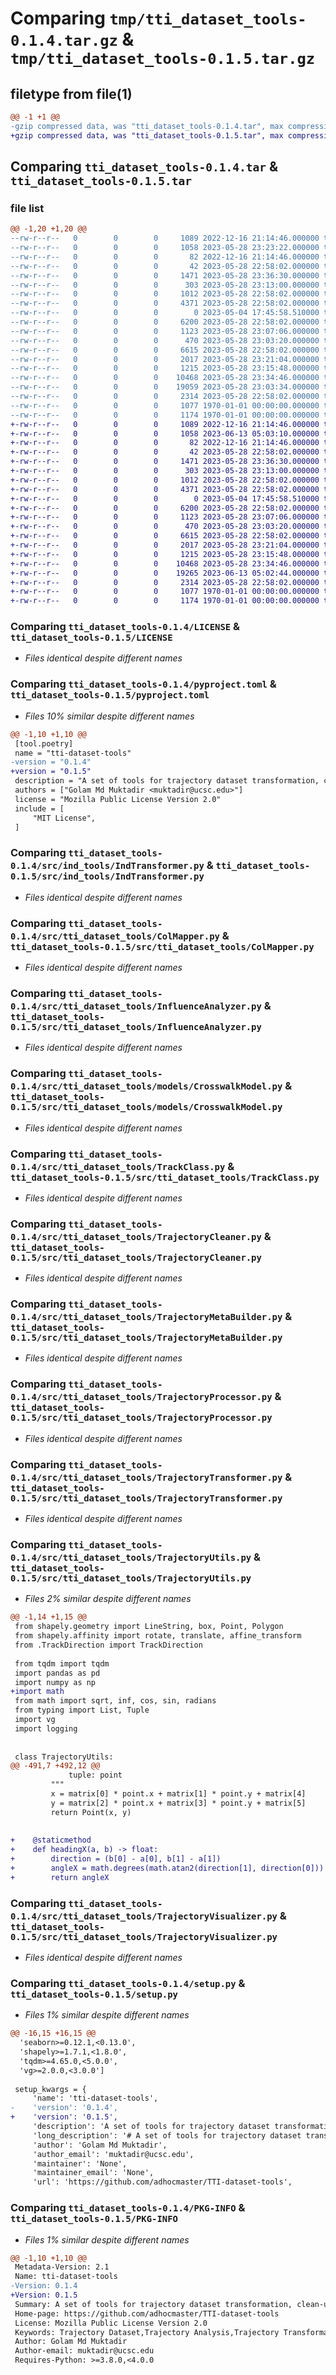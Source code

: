 # Comparing `tmp/tti_dataset_tools-0.1.4.tar.gz` & `tmp/tti_dataset_tools-0.1.5.tar.gz`

## filetype from file(1)

```diff
@@ -1 +1 @@
-gzip compressed data, was "tti_dataset_tools-0.1.4.tar", max compression
+gzip compressed data, was "tti_dataset_tools-0.1.5.tar", max compression
```

## Comparing `tti_dataset_tools-0.1.4.tar` & `tti_dataset_tools-0.1.5.tar`

### file list

```diff
@@ -1,20 +1,20 @@
--rw-r--r--   0        0        0     1089 2022-12-16 21:14:46.000000 tti_dataset_tools-0.1.4/LICENSE
--rw-r--r--   0        0        0     1058 2023-05-28 23:23:22.000000 tti_dataset_tools-0.1.4/pyproject.toml
--rw-r--r--   0        0        0       82 2022-12-16 21:14:46.000000 tti_dataset_tools-0.1.4/README.md
--rw-r--r--   0        0        0       42 2023-05-28 22:58:02.000000 tti_dataset_tools-0.1.4/src/ind_tools/__init__.py
--rw-r--r--   0        0        0     1471 2023-05-28 23:36:30.000000 tti_dataset_tools-0.1.4/src/ind_tools/IndTransformer.py
--rw-r--r--   0        0        0      303 2023-05-28 23:13:00.000000 tti_dataset_tools-0.1.4/src/tti_dataset_tools/__init__.py
--rw-r--r--   0        0        0     1012 2023-05-28 22:58:02.000000 tti_dataset_tools-0.1.4/src/tti_dataset_tools/ColMapper.py
--rw-r--r--   0        0        0     4371 2023-05-28 22:58:02.000000 tti_dataset_tools-0.1.4/src/tti_dataset_tools/InfluenceAnalyzer.py
--rw-r--r--   0        0        0        0 2023-05-04 17:45:58.510000 tti_dataset_tools-0.1.4/src/tti_dataset_tools/models/__init__.py
--rw-r--r--   0        0        0     6200 2023-05-28 22:58:02.000000 tti_dataset_tools-0.1.4/src/tti_dataset_tools/models/CrosswalkModel.py
--rw-r--r--   0        0        0     1123 2023-05-28 23:07:06.000000 tti_dataset_tools-0.1.4/src/tti_dataset_tools/TrackClass.py
--rw-r--r--   0        0        0      470 2023-05-28 23:03:20.000000 tti_dataset_tools-0.1.4/src/tti_dataset_tools/TrackDirection.py
--rw-r--r--   0        0        0     6615 2023-05-28 22:58:02.000000 tti_dataset_tools-0.1.4/src/tti_dataset_tools/TrajectoryCleaner.py
--rw-r--r--   0        0        0     2017 2023-05-28 23:21:04.000000 tti_dataset_tools-0.1.4/src/tti_dataset_tools/TrajectoryMetaBuilder.py
--rw-r--r--   0        0        0     1215 2023-05-28 23:15:48.000000 tti_dataset_tools-0.1.4/src/tti_dataset_tools/TrajectoryProcessor.py
--rw-r--r--   0        0        0    10468 2023-05-28 23:34:46.000000 tti_dataset_tools-0.1.4/src/tti_dataset_tools/TrajectoryTransformer.py
--rw-r--r--   0        0        0    19059 2023-05-28 23:03:34.000000 tti_dataset_tools-0.1.4/src/tti_dataset_tools/TrajectoryUtils.py
--rw-r--r--   0        0        0     2314 2023-05-28 22:58:02.000000 tti_dataset_tools-0.1.4/src/tti_dataset_tools/TrajectoryVisualizer.py
--rw-r--r--   0        0        0     1077 1970-01-01 00:00:00.000000 tti_dataset_tools-0.1.4/setup.py
--rw-r--r--   0        0        0     1174 1970-01-01 00:00:00.000000 tti_dataset_tools-0.1.4/PKG-INFO
+-rw-r--r--   0        0        0     1089 2022-12-16 21:14:46.000000 tti_dataset_tools-0.1.5/LICENSE
+-rw-r--r--   0        0        0     1058 2023-06-13 05:03:10.000000 tti_dataset_tools-0.1.5/pyproject.toml
+-rw-r--r--   0        0        0       82 2022-12-16 21:14:46.000000 tti_dataset_tools-0.1.5/README.md
+-rw-r--r--   0        0        0       42 2023-05-28 22:58:02.000000 tti_dataset_tools-0.1.5/src/ind_tools/__init__.py
+-rw-r--r--   0        0        0     1471 2023-05-28 23:36:30.000000 tti_dataset_tools-0.1.5/src/ind_tools/IndTransformer.py
+-rw-r--r--   0        0        0      303 2023-05-28 23:13:00.000000 tti_dataset_tools-0.1.5/src/tti_dataset_tools/__init__.py
+-rw-r--r--   0        0        0     1012 2023-05-28 22:58:02.000000 tti_dataset_tools-0.1.5/src/tti_dataset_tools/ColMapper.py
+-rw-r--r--   0        0        0     4371 2023-05-28 22:58:02.000000 tti_dataset_tools-0.1.5/src/tti_dataset_tools/InfluenceAnalyzer.py
+-rw-r--r--   0        0        0        0 2023-05-04 17:45:58.510000 tti_dataset_tools-0.1.5/src/tti_dataset_tools/models/__init__.py
+-rw-r--r--   0        0        0     6200 2023-05-28 22:58:02.000000 tti_dataset_tools-0.1.5/src/tti_dataset_tools/models/CrosswalkModel.py
+-rw-r--r--   0        0        0     1123 2023-05-28 23:07:06.000000 tti_dataset_tools-0.1.5/src/tti_dataset_tools/TrackClass.py
+-rw-r--r--   0        0        0      470 2023-05-28 23:03:20.000000 tti_dataset_tools-0.1.5/src/tti_dataset_tools/TrackDirection.py
+-rw-r--r--   0        0        0     6615 2023-05-28 22:58:02.000000 tti_dataset_tools-0.1.5/src/tti_dataset_tools/TrajectoryCleaner.py
+-rw-r--r--   0        0        0     2017 2023-05-28 23:21:04.000000 tti_dataset_tools-0.1.5/src/tti_dataset_tools/TrajectoryMetaBuilder.py
+-rw-r--r--   0        0        0     1215 2023-05-28 23:15:48.000000 tti_dataset_tools-0.1.5/src/tti_dataset_tools/TrajectoryProcessor.py
+-rw-r--r--   0        0        0    10468 2023-05-28 23:34:46.000000 tti_dataset_tools-0.1.5/src/tti_dataset_tools/TrajectoryTransformer.py
+-rw-r--r--   0        0        0    19265 2023-06-13 05:02:44.000000 tti_dataset_tools-0.1.5/src/tti_dataset_tools/TrajectoryUtils.py
+-rw-r--r--   0        0        0     2314 2023-05-28 22:58:02.000000 tti_dataset_tools-0.1.5/src/tti_dataset_tools/TrajectoryVisualizer.py
+-rw-r--r--   0        0        0     1077 1970-01-01 00:00:00.000000 tti_dataset_tools-0.1.5/setup.py
+-rw-r--r--   0        0        0     1174 1970-01-01 00:00:00.000000 tti_dataset_tools-0.1.5/PKG-INFO
```

### Comparing `tti_dataset_tools-0.1.4/LICENSE` & `tti_dataset_tools-0.1.5/LICENSE`

 * *Files identical despite different names*

### Comparing `tti_dataset_tools-0.1.4/pyproject.toml` & `tti_dataset_tools-0.1.5/pyproject.toml`

 * *Files 10% similar despite different names*

```diff
@@ -1,10 +1,10 @@
 [tool.poetry]
 name = "tti-dataset-tools"
-version = "0.1.4"
+version = "0.1.5"
 description = "A set of tools for trajectory dataset transformation, clean-up, and augmentation"
 authors = ["Golam Md Muktadir <muktadir@ucsc.edu>"]
 license = "Mozilla Public License Version 2.0"
 include = [
     "MIT License",
 ]
```

### Comparing `tti_dataset_tools-0.1.4/src/ind_tools/IndTransformer.py` & `tti_dataset_tools-0.1.5/src/ind_tools/IndTransformer.py`

 * *Files identical despite different names*

### Comparing `tti_dataset_tools-0.1.4/src/tti_dataset_tools/ColMapper.py` & `tti_dataset_tools-0.1.5/src/tti_dataset_tools/ColMapper.py`

 * *Files identical despite different names*

### Comparing `tti_dataset_tools-0.1.4/src/tti_dataset_tools/InfluenceAnalyzer.py` & `tti_dataset_tools-0.1.5/src/tti_dataset_tools/InfluenceAnalyzer.py`

 * *Files identical despite different names*

### Comparing `tti_dataset_tools-0.1.4/src/tti_dataset_tools/models/CrosswalkModel.py` & `tti_dataset_tools-0.1.5/src/tti_dataset_tools/models/CrosswalkModel.py`

 * *Files identical despite different names*

### Comparing `tti_dataset_tools-0.1.4/src/tti_dataset_tools/TrackClass.py` & `tti_dataset_tools-0.1.5/src/tti_dataset_tools/TrackClass.py`

 * *Files identical despite different names*

### Comparing `tti_dataset_tools-0.1.4/src/tti_dataset_tools/TrajectoryCleaner.py` & `tti_dataset_tools-0.1.5/src/tti_dataset_tools/TrajectoryCleaner.py`

 * *Files identical despite different names*

### Comparing `tti_dataset_tools-0.1.4/src/tti_dataset_tools/TrajectoryMetaBuilder.py` & `tti_dataset_tools-0.1.5/src/tti_dataset_tools/TrajectoryMetaBuilder.py`

 * *Files identical despite different names*

### Comparing `tti_dataset_tools-0.1.4/src/tti_dataset_tools/TrajectoryProcessor.py` & `tti_dataset_tools-0.1.5/src/tti_dataset_tools/TrajectoryProcessor.py`

 * *Files identical despite different names*

### Comparing `tti_dataset_tools-0.1.4/src/tti_dataset_tools/TrajectoryTransformer.py` & `tti_dataset_tools-0.1.5/src/tti_dataset_tools/TrajectoryTransformer.py`

 * *Files identical despite different names*

### Comparing `tti_dataset_tools-0.1.4/src/tti_dataset_tools/TrajectoryUtils.py` & `tti_dataset_tools-0.1.5/src/tti_dataset_tools/TrajectoryUtils.py`

 * *Files 2% similar despite different names*

```diff
@@ -1,14 +1,15 @@
 from shapely.geometry import LineString, box, Point, Polygon
 from shapely.affinity import rotate, translate, affine_transform
 from .TrackDirection import TrackDirection
 
 from tqdm import tqdm
 import pandas as pd
 import numpy as np
+import math
 from math import sqrt, inf, cos, sin, radians
 from typing import List, Tuple
 import vg
 import logging
 
 
 class TrajectoryUtils:
@@ -491,7 +492,12 @@
             tuple: point
         """
         x = matrix[0] * point.x + matrix[1] * point.y + matrix[4]
         y = matrix[2] * point.x + matrix[3] * point.y + matrix[5]
         return Point(x, y)
 
 
+    @staticmethod
+    def headingX(a, b) -> float:
+        direction = (b[0] - a[0], b[1] - a[1])
+        angleX = math.degrees(math.atan2(direction[1], direction[0]))
+        return angleX
```

### Comparing `tti_dataset_tools-0.1.4/src/tti_dataset_tools/TrajectoryVisualizer.py` & `tti_dataset_tools-0.1.5/src/tti_dataset_tools/TrajectoryVisualizer.py`

 * *Files identical despite different names*

### Comparing `tti_dataset_tools-0.1.4/setup.py` & `tti_dataset_tools-0.1.5/setup.py`

 * *Files 1% similar despite different names*

```diff
@@ -16,15 +16,15 @@
  'seaborn>=0.12.1,<0.13.0',
  'shapely>=1.7.1,<1.8.0',
  'tqdm>=4.65.0,<5.0.0',
  'vg>=2.0.0,<3.0.0']
 
 setup_kwargs = {
     'name': 'tti-dataset-tools',
-    'version': '0.1.4',
+    'version': '0.1.5',
     'description': 'A set of tools for trajectory dataset transformation, clean-up, and augmentation',
     'long_description': '# A set of tools for trajectory dataset transformation, clean-up, and augmentation',
     'author': 'Golam Md Muktadir',
     'author_email': 'muktadir@ucsc.edu',
     'maintainer': 'None',
     'maintainer_email': 'None',
     'url': 'https://github.com/adhocmaster/TTI-dataset-tools',
```

### Comparing `tti_dataset_tools-0.1.4/PKG-INFO` & `tti_dataset_tools-0.1.5/PKG-INFO`

 * *Files 1% similar despite different names*

```diff
@@ -1,10 +1,10 @@
 Metadata-Version: 2.1
 Name: tti-dataset-tools
-Version: 0.1.4
+Version: 0.1.5
 Summary: A set of tools for trajectory dataset transformation, clean-up, and augmentation
 Home-page: https://github.com/adhocmaster/TTI-dataset-tools
 License: Mozilla Public License Version 2.0
 Keywords: Trajectory Dataset,Trajectory Analysis,Trajectory Transformation,Trajectory Augmentation
 Author: Golam Md Muktadir
 Author-email: muktadir@ucsc.edu
 Requires-Python: >=3.8.0,<4.0.0
```

